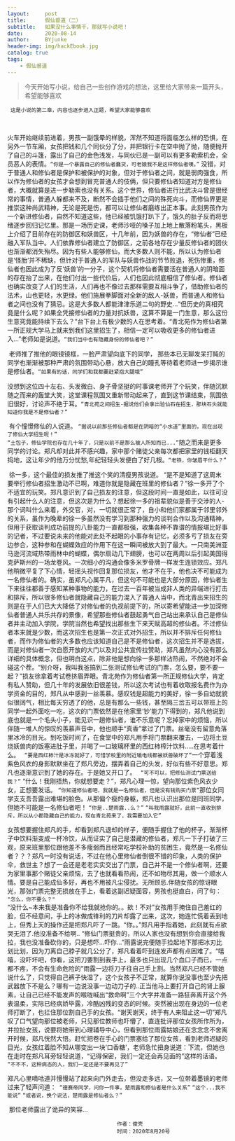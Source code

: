 ```yaml
---
layout:     post
title:      假仙督道（二）
subtitle:   如果没什么事情干，那就写小说吧！
date:       2020-08-14
author:     BYjunke
header-img: img/hackEbook.jpg
catalog: true
tags:
    - 假仙督道
---
```




> 今天开始写小说，给自己一些创作游戏的想法，这里给大家带来一篇开头，希望能够喜欢

` 这是小说的第二章，内容也逐步进入正题，希望大家能够喜欢`

​	

​	火车开始继续前进着，男孩一副饿晕的样貌，浑然不知道将面临怎么样的恐惧，在另外一节车厢，女孩把钱和几个同伙分了分，并把银行卡在空中抛了抛，随便抛开了自己的斗篷，露出了自己的金色浅发，与同伙已是一副可以有更多勒索机会，全员恶人的表情。
​    `“你是一个暴露自己的修仙者蠢货，可老娘我不是这样修仙者噢。”`
​    没错，对于普通人和修仙者是保护和被保护的对象，但对于修仙者之间，就是弱肉强食，所以作为修仙者的女孩才会想到冒充普通人的伎俩，但只要修仙者知道对方是修仙者，大概就算是进一步勒索也没有关系。这个世界，修仙者进行比武决斗曾是很经常的事情，普通人躲都来不及，断然不会插手他们之间的殊死向斗，而修仙界更是推崇这种尚武精神，无论是死是伤，都可以让修仙者磨练出正本事。
​    此刻男孩作为一个新进修仙者，自然不知道这些，他已经被饥饿打趴下了，饿久的肚子反而将思绪逐步回归记忆里。
​    那是一场历史课，老师沙哑的嗓子加上地上散落粉笔头，黑板上介绍了目前存在的防御区和妖兽区，十几年前，因为妖兽的存在，“修仙者”已经融入军队当中。人们依靠修仙者建立了防御区，之前各地存在少量反修仙者的团伙也渐渐都消失殆尽。
​    因为有些人能够修仙，而大多数人则不能，所以认为修仙者是‘怪胎’并不稀缺，但针对于普通人的军队与妖兽作战的节节败退，死伤惨重，修仙者也因此成为了反‘妖兽’的一分子，这个契机将修仙者需要活在普通人的阴暗面的存在抬了出来，在他们付出一些代价后，人们也因此彻底相信了修仙者。修仙者也确实改变了人们的生活，人们再也不像过去那样需要互相斗争了，借助修仙者的法术，山也更轻，水更绿。他们施展拳脚面对全新的敌人-妖兽，而普通人和修仙者之间也没有了猜忌。这是大多数人都能津津乐道二句的野史...
​    “但历史的真相究竟是什么呢？如果全凭接修仙者的力量对抗妖兽，这算不算是一门生意，那么这份生意究竟能持续下去么？”台下台上有极少数的人在思考着。
​    “青北苑作为修仙者第一所正规大学马上就来到我们这里招生了，相信一定可以吸收更多的修仙者进入...”老师如是说道。
​    `“我们当中也有隐藏身份的修仙者吧？“`

​	老师推了推他的眼镜镜框，一脸严肃望向底下的同学， 那些本已无聊发呆打盹的同学也渐渐被那种严肃的氛围带动心悬，放大自己的瞳孔等待着老师进一步揭示谁是修仙者。
​    `“如果有的话，同学们和我都要赶紧抱大腿哦”`

​	没想到这位四十左右、头发微白、身子骨坚挺的时事课老师开了个玩笑，伴随沉默随之而来的轰堂大笑，这堂课程氛围又重新带动起来了，直到这节课结束，氛围依旧很好，讨论声不绝于耳。
​    `“青北苑之间招生-据说他们会拿出验仙石在招生，那块石头就能知道你我是不是修仙者？”`

​	有个憧憬修仙的人说道。
​    `“据说以前那些修仙者都是在阴暗的“小水道”里面的，现在出现了修仙大学招生呢！”`    
​    `“土包子，修仙学院也存在几十年了，只是以前不是那么被人所知而已...”`
​    随之而来是更多同学的讨论。郑凡却对此并不感兴趣，家中那个赌徒父亲每次都把家里的钱柜翻天捣地，这让年少的他万分忧愁,年纪轻轻头发便白了好几根。
​    `“老铁，你皱眉干什么？”`

​	徐一多，这个最佳的损友推了推这个笑的清瘦男孩说道。
​    “是不是知道了这周末要举行修仙者招生激动不已啊，难道你就是隐藏在班里的修仙者？”徐一多开了个不适宜的玩笑。
​     郑凡意识到了自己损友的注意，但这段时间一直是如此，以往可没有引起什么人的注意，但这次是为什么？想起徐一多的祖辈貌似是善于交涉的人-那个词叫什么来着，外交官，对，一切就很正常了，自小和他们家都属于邻里邻外的关系，虽作为晚辈的徐一多虽然没有学习到那种强力的谈判合作以及沟通精神，但用于获取谈判成功前提的八卦能力一直都极强，收集各种不靠谱的情报堪比好事的记者，不过要说未来的他能对此处不起眼的小事存有记忆，必须多亏了损友在旁边参合，这种参和在蝴蝶效应的作用下在这一瞬间被放大到了最大。一只南美洲亚马逊河流域热带雨林中的蝴蝶，偶尔扇动几下翅膀，也可以在两周以后引起美国得克萨斯州的一场龙卷风。一次细小的沟通会像多米罗骨牌一样发生连锁效应。
​     郑凡他稍微平复了下心情，轻摇头视作回复那位损友，他才不在乎，他也决不可能成为一名修仙者的。
​     确实，虽郑凡心属平凡，但这句不可能也是大部分原因，修仙者生下来往往都善于感知某种事物的能力，在过去一百年被当成非人类的异端进行打击和排斥，所以很多修仙者就隐藏自己的能力混入了普通人当中，而北青出来招生的则是在于人们已大大降低了对修仙者的仇视前提下的，所以寄希望能进一步加深修仙者普通人共乐共存的景像，希望那些修仙者鼓起勇气自己站出来承认自己是修仙者并主动加入学院，学院当然也希望找出那些生下来天赋高超的修仙者。不过修仙者本来就是少数，而这次招生也是第一次正式对外招生，所以并不排斥任何修仙者，而作为修仙者的大多数也应该知道自己是不是修仙者，这次招生并不是选拔，而是对修仙者一次自愿开放的大门以及对公共宣传拉赞助，郑凡虽然内心没有那么详细的具体概念，但也明白这点，除非他是想向徐一多那样沾热闹，不然绝对不会碰这个茬。
​     “别介呀，我叫我爸搞到二张测试修仙考试的门票，怎么要，要不要一起？”损友徐拿着考试卷挤眉弄眼。
​      青北苑作为修仙者第一所正规修仙大学，肯定有私人赞助，但几十年的发展依旧很差钱，所以这次考试也有着收取报名费作为办学资金的目的，郑凡从中感到一丝羡慕。感叹钱是超能力的美好，徐一多自幼就貌似很阔气，相比每天穷透了的他，总是有那么一些钱，甚至隔三岔五可以带班上的同学一起外面吃一吃，这次的门票依然是在他家里‘钞’能力下得到的，郑凡他说到底也就是一个毛头小子，能见识一趟修仙者，谁不乐意呢？忘掉家中的烦恼，所以伴随一堆人的惊叹的羡慕声音中，他也顺手“真香”拿过了门票。丝毫没有留意角落里冰冷的目光。 
​     到吃饭时间了，在食堂中的郑凡用手将门票翻来覆去，一边将土豆烧妖兽肉的饭塞进肚子里，并喝了一口玻璃杯里的西红柿榨汁饮料.....在思考着什么。
   ` “要是西红柿汁是冰冻就好了，可惜学校里的附近输电线都被妖兽破坏了”`
​     一个穿着浅紫色风衣的身影默默坐在了郑凡旁边，摆弄着自己的头发，好似有些不好意思。郑凡也逐渐意识到了她的存在。于是她又开口了。
  ` “可不可以，把修仙测试门票送给我？”`
​    “什么！我刚捂热，你就想要走？”，郑凡心理一惊，望向那位紫色风衣少女，正想要发话。
   `“你知道修仙者吧，我就是一名修仙者，但是没有钱购买门票”`那位女同学支支吾吾露出难堪的脸色。从那偏个瘦的身躯，郑凡也认识出那位是同班同学，但她不可能是一名修仙者吧！
   `“你是..楚雨露..么？”`
   `“叫我雨露就好，此前一直收到排斥，所以从小都隐藏自己的能力，现在青北苑来了，我需要加入它”`

​	女孩想要握住郑凡的手，却看到郑凡退却的样子，便随手握住了他的杯子，渐渐杯子中饮料渐变成一杯冷饮，从而证实了自己是潜藏的修仙者，郑凡一下子打破了三观，原来班里那位跟他差不多瘦弱而且经常吃学校补助的贫困生，竟然是一名修仙者？？？
​    郑凡一时没有说话，不过在他心里修仙者倒很不错的印象，人类的保护伞，救世主？想了一会还是老老实实交出了门票，自己并不是一个修仙者啊，还要为家里事那个赌徒父亲烦恼，去了也就看看热闹，还不如物尽其用，做一个顺水人情。要是自己能成仙多好，再也不用被凡尘侵扰。无所顾忌. 
​    伴随女孩的惊讶眼光，那张门票完整无损放在手上，看着这副迟疑面容，男孩也挺直白，问了句：
   ` "怎么，你不要么？"     `       
​    “没什么~本来我是准备你不给我就抢你的。。欸！不对”女孩用手掩住自己羞红的脸，但不经意间，手上的冰做成锋利的刀片却露了出来，这次，她连忙慌着丢到地上，但秀上天的操作还是把郑凡吓了一跳。
​     “你。。”郑凡用手指着她，此刻就有点欲哭无泪了.他没准备不给啊..
​     “修仙门票挺贵的，所以人家也没有想到你会直接给我拉，我也没准备砍你的，只是想吓...吓你...”雨露说完便随手捡起地下那把冰刃比划比划，因为刀离自己脖子就几公分了，郑凡看着吓到连发声都有点困难了。
​     “嘻嘻，没吓坏吧，你看，这把刀要割到我手上，最多也只出现几个血口子而已，一点都不疼，不会有生命危险的”雨露一边将刀子往自己手上割。当然郑凡已经不管她说什么了，只觉得自己裤子快湿了，这个女孩子不正常，就算你说没事也至少先把武器放下不是么？哪有一边说没事一边动刀子的..正当他马上要打开自己的肾上腺素，让自己已经不能发声的喉咙喊出“救命啊”三个大字并准备一路狂奔离开这个外表温柔，实际已经病娇毕露，冷酷凶残的变态的时候。突然被出现在身边的一位老师打断了，也拦住那位割自己手的女孩。
​     “谢天谢天，终于有人来阻止这一切”郑凡叹了口气望向那位被老师，只见那位教师也吓懵了，直连批评那位女孩所作所为，并拉扯女孩，说要将她带到心理辅导中心，但看到那位雨露姑娘还在念念念不舍离开时候，郑凡恍然大悟。赶忙把卷在手心的门票塞给了那位女孩，看到老师迟疑的目光，女孩红着脸不知从哪变出一块‘口香糖’，老师急忙扭身说道：下流，但她也在走时在郑凡耳旁轻轻说道，“记得保密，我们一定还会再见面的”这样的话语。
​    ` “不不不，这种病态的人，我们一定还是不要再见了”`

​	郑凡心里嘀咕道并慢慢站了起来向门外走去，但没走多远，又一位带着墨镜的老师过来了轻声问道：
​    ` “德赛帝同学，问你一件事，楚雨露和修仙者是什么关系”`
​     `“这个...我不能说”`	
​     `“或者说，换个说法，楚雨露是修仙者么？”`

​	那位老师露出了诡异的笑容...   

  



```china
								   作者：俊壳	
								   时间：2020年8月20号
```



